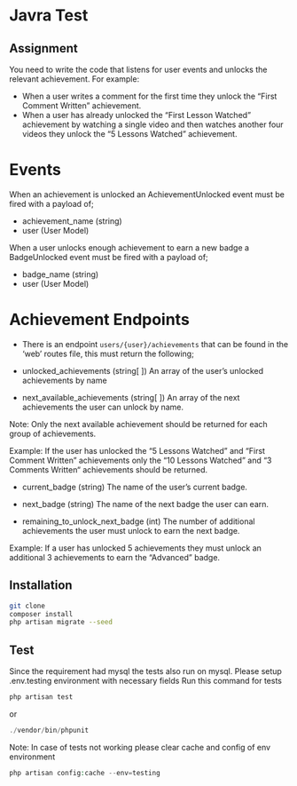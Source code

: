 # Javra Test
## Assignment
You need to write the code that listens for user events and unlocks the relevant achievement.
For example:
- When a user writes a comment for the first time they unlock the “First Comment Written” achievement.
- When a user has already unlocked the “First Lesson Watched” achievement by watching a single video and then watches another four videos they unlock the “5 Lessons Watched” achievement.

# Events
When an achievement is unlocked an AchievementUnlocked event must be fired with a payload of; 
- achievement_name (string)
- user (User Model)

When a user unlocks enough achievement to earn a new badge a BadgeUnlocked event must be fired with a payload of; 
- badge_name (string)
- user (User Model)

# Achievement Endpoints
- There is an endpoint `users/{user}/achievements` that can be found in the ‘web’ routes file, this must return the following;

- unlocked_achievements (string[ ]) 
An array of the user’s unlocked achievements by name

- next_available_achievements (string[ ])
An array of the next achievements the user can unlock by name. 

Note: Only the next available achievement should be returned for each group of achievements. 

Example: If the user has unlocked the “5 Lessons Watched” and “First Comment Written” achievements only the “10 Lessons Watched” and “3 Comments Written“ achievements should be returned.

- current_badge (string) 
The name of the user’s current badge.

- next_badge (string)
The name of the next badge the user can earn.

- remaining_to_unlock_next_badge (int)
The number of additional achievements the user must unlock to earn the next badge. 

Example: If a user has unlocked 5 achievements they must unlock an additional 3 achievements to earn the “Advanced” badge.

## Installation
```sh
git clone
composer install
php artisan migrate --seed
```

## Test
Since the requirement had mysql the tests also run on mysql. Please setup .env.testing environment with necessary fields
Run this command for tests
```php
php artisan test
```
or 
```php
./vendor/bin/phpunit
```
Note: In case of tests not working please clear cache and config of env environment
```php
php artisan config:cache --env=testing
```



